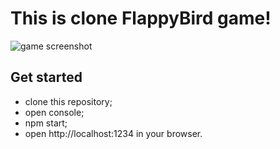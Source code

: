 # This is clone FlappyBird game!
  ![game screenshot](http://i.piccy.info/i9/9cfcf2e83c799fc2ad4ca3bc544bda0a/1544186568/111417/1287242/screen.png)

## Get started
* clone this repository;
* open console;
* npm start;
* open http://localhost:1234 in your browser.
